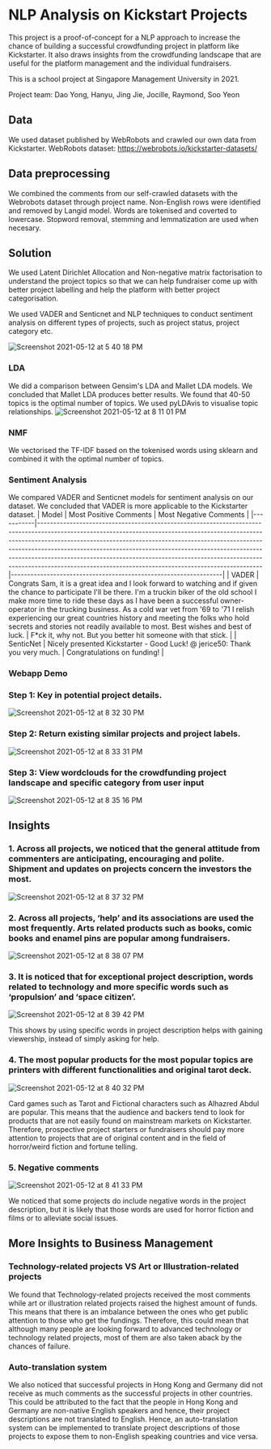 # NLP Analysis on Kickstart Projects 
This project is a proof-of-concept for a NLP approach to increase the chance of building a successful crowdfunding project in platform like Kickstarter. It also draws insights from the crowdfunding landscape that are useful for the platform management and the individual fundraisers. 

This is a school project at Singapore Management University in 2021.

Project team: Dao Yong, Hanyu, Jing Jie, Jocille, Raymond, Soo Yeon

## Data 
We used dataset published by WebRobots and crawled our own data from Kickstarter. 
WebRobots dataset: https://webrobots.io/kickstarter-datasets/

## Data preprocessing
We combined the comments from our self-crawled datasets with the Webrobots dataset through project name. Non-English rows were identified and removed by Langid model. Words are tokenised and coverted to lowercase. Stopword removal, stemming and lemmatization are used when necesary.   

## Solution
We used Latent Dirichlet Allocation and Non-negative matrix factorisation to understand the project topics so that we can help fundraiser come up with better project labelling and help the platform with better project categorisation. 

We used VADER and Senticnet and NLP techniques to conduct sentiment analysis on different types of projects, such as project status, project category etc. 

![Screenshot 2021-05-12 at 5 40 18 PM](https://user-images.githubusercontent.com/35590255/117953939-1fa7b080-b349-11eb-8d66-0ba3002de28d.jpg)

### LDA 
We did a comparison between Gensim's LDA and Mallet LDA models. We concluded that Mallet LDA produces better results. 
We found that 40-50 topics is the optimal number of topics. 
We used pyLDAvis to visualise topic relationships. 
![Screenshot 2021-05-12 at 8 11 01 PM](https://user-images.githubusercontent.com/35590255/117972818-2d1b6580-b35e-11eb-853c-7d4e6db67364.jpg)


### NMF 
We vectorised the TF-IDF based on the tokenised words using sklearn and combined it with the optimal number of topics.  

### Sentiment Analysis 
We compared VADER and Senticnet models for sentiment analysis on our dataset. 
We concluded that VADER is more applicable to the Kickstarter dataset. 
| Model     | Most Positive Comments                                                                                                                                                                                                                                                                                                                                                                                                                                                    | Most Negative Comments                                          |
|-----------|---------------------------------------------------------------------------------------------------------------------------------------------------------------------------------------------------------------------------------------------------------------------------------------------------------------------------------------------------------------------------------------------------------------------------------------------------------------------------|-----------------------------------------------------------------|
| VADER     | Congrats Sam, it is a great idea and I look forward to  watching and if given the chance to participate I'll be there. I'm a truckin biker of the old school I make more time to ride these days as I have been a successful owner-operator in the trucking business. As a cold war vet from '69 to '71 I relish experiencing our great countries history and meeting the folks who hold secrets and stories not readily available to most. Best wishes and best of luck. | 						  F*ck it, why not. But you better hit someone with that stick. |
| SenticNet | Nicely presented Kickstarter - Good Luck! @ jerice50: Thank you very much.                                                                                                                                                                                                                                                                                                                                                                                                | 						  Congratulations on funding!                                   |


### Webapp Demo 
### Step 1: Key in potential project details. 
![Screenshot 2021-05-12 at 8 32 30 PM](https://user-images.githubusercontent.com/35590255/117975353-2d693000-b361-11eb-87f7-d3ca84eb762d.jpg)

### Step 2: Return existing similar projects and project labels. 
![Screenshot 2021-05-12 at 8 33 31 PM](https://user-images.githubusercontent.com/35590255/117975499-51c50c80-b361-11eb-935a-2c3c9ffe0c13.jpg)

### Step 3: View wordclouds for the crowdfunding project landscape and specific category from user input
![Screenshot 2021-05-12 at 8 35 16 PM](https://user-images.githubusercontent.com/35590255/117975728-905ac700-b361-11eb-9132-8acf987a855d.jpg)


## Insights 
### 1. Across all projects, we noticed that the general attitude from commenters are anticipating, encouraging and polite. Shipment and updates on projects concern the investors the most.
![Screenshot 2021-05-12 at 8 37 32 PM](https://user-images.githubusercontent.com/35590255/117976025-e16abb00-b361-11eb-946e-91e1507ecc95.jpg)

### 2. Across all projects, ‘help’ and its associations are used the most frequently. Arts related products such as books, comic books and enamel pins are popular among fundraisers.
![Screenshot 2021-05-12 at 8 38 07 PM](https://user-images.githubusercontent.com/35590255/117976112-f6474e80-b361-11eb-99cb-bc8daed66c3d.jpg)

### 3. It is noticed that for exceptional project description, words related to technology and more specific words such as ‘propulsion’ and ‘space citizen’.

![Screenshot 2021-05-12 at 8 39 42 PM](https://user-images.githubusercontent.com/35590255/117976281-2ee72800-b362-11eb-9869-e9d2a35cdd42.jpg)

This shows by using specific words in project description helps with gaining viewership, instead of simply asking for help.

### 4. The most popular products for the most popular topics are printers with different functionalities and original tarot deck.

![Screenshot 2021-05-12 at 8 40 32 PM](https://user-images.githubusercontent.com/35590255/117976380-4cb48d00-b362-11eb-999e-2b7e62974417.jpg)

Card games such as Tarot and Fictional characters such as Alhazred Abdul are popular. This means that the audience and backers tend to look for products that are not easily found on mainstream markets on Kickstarter. Therefore, prospective project starters or fundraisers should pay more attention to projects that are of original content and in the field of horror/weird fiction and fortune telling.

### 5. Negative comments 
![Screenshot 2021-05-12 at 8 41 33 PM](https://user-images.githubusercontent.com/35590255/117976502-71a90000-b362-11eb-9640-ab5f3fd20a82.jpg)

We noticed that some projects do include negative words in the project description, but it is likely that those words are used for horror fiction and films or to alleviate social issues.


## More Insights to Business Management
### Technology-related projects VS Art or Illustration-related projects 
We found that Technology-related projects received the most comments while art or illustration related projects raised the highest amount of funds. This means that there is an imbalance between the ones who get public attention to those who get the fundings. Therefore, this could mean that although many people are looking forward to advanced technology or technology related projects, most of them are also taken aback by the chances of failure.

### Auto-translation system 
We also noticed that successful projects in Hong Kong and Germany did not receive as much comments as the successful projects in other countries. This could be attributed to the fact that the people in Hong Kong and Germany are non-native English speakers and hence, their project descriptions are not translated to English. Hence, an auto-translation system can be implemented to translate project descriptions of those projects to expose them to non-English speaking countries and vice versa.


